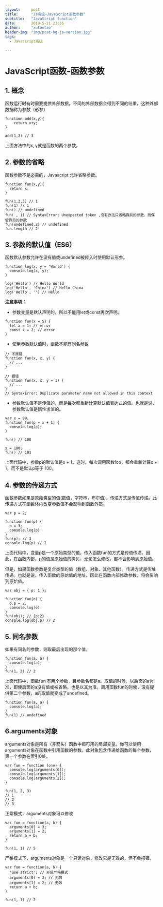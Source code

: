 ```yaml
---
layout:     post
title:      "Js高级-JavaScript函数参数"
subtitle:   "JavaScript function"
date:       2019-5-21 23:36
author:     "xutaotao"
header-img: "img/post-bg-js-version.jpg"
tags:
  - Javascript高级

---
```


# JavaScript函数-函数参数

## 1. 概念

函数运行时有时需要提供外部数据，不同的外部数据会得到不同的结果，这种外部数据称为参数（形参）

``` 
function add(x,y){
	return x+y;
}

add(1,2) // 3
```

上面方法中的x, y就是函数的两个参数。

## 2. 参数的省略

函数参数不是必需的，Javascript 允许省略参数。

``` 
function fun(x,y){
  return x;
}

fun(1,2,3) // 1
fun(1) // 1
fun() // undefined
fun( , 1) // SyntaxError: Unexpected token ,没有办法只省略靠前的参数，而保留靠后的参数
fun(undefined,2) // undefined
fun.length // 2
```

## 3. 参数的默认值（ES6）

函数默认参数允许在没有值或undefined被传入时使用默认形参。

``` 
function log(x, y = 'World') {
  console.log(x, y);
}

log('Hello') // Hello World
log('Hello', 'China') // Hello China
log('Hello', '') // Hello
```

**注意事项：**

* 参数变量是默认声明的，所以不能用let或const再次声明。

``` 
function fun(x = 5) {
  let x = 1; // error
  const x = 2; // error
}
```

* 使用参数默认值时，函数不能有同名参数

``` 
// 不报错
function fun(x, x, y) {
  // ...
}

// 报错
function fun(x, x, y = 1) {
  // ...
}
// SyntaxError: Duplicate parameter name not allowed in this context
```

* 参数默认值不是传值的，而是每次都重新计算默认值表达式的值。也就是说，参数默认值是惰性求值的。

``` 
var x = 99;
function fun(p = x + 1) {
  console.log(p);
}

fun() // 100

x = 100;
fun() // 101
```

上面代码中，参数p的默认值是x + 1。这时，每次调用函数foo，都会重新计算x + 1，而不是默认p等于 100。

## 4. 参数的传递方式

函数参数如果是原始类型的值(数值，字符串，布尔值)，传递方式是传值传递。此传递方式在函数体内改变参数值不会影响到函数外部。

``` 
var p = 2;

function fun(p) {
  p = 3;
  console.log(p)
}
fun(p); // 3
console.log(p) // 2
```

上面代码中，变量p是一个原始类型的值，传入函数fun的方式是传值传递。因此，在函数内部，p的值是原始值的拷贝，无论怎么修改，都不会影响到原始值。

但是，如果函数参数是复合类型的值（数组、对象、其他函数），传递方式是传址传递。也就是说，传入函数的原始值的地址，因此在函数内部修改参数，将会影响到原始值。

``` 
var obj = { p: 1 };

function fun(o) {
  o.p = 2;
  console.log(o)
}
fun(obj); // {p:2}
console.log(obj.p) // 2
```

## 5. 同名参数

如果有同名的参数，则取最后出现的那个值。

``` 
function fun(a, a) {
  console.log(a);
}
fun(1, 2) // 2
```

上面代码中，函数fun 有两个参数，且参数名都是a。取值的时候，以后面的a为准，即使后面的a没有值或被省略，也是以其为准。调用函数fun的时候，没有提供第二个参数，a的取值就变成了undefined。

``` 
function fun(a, a) {
  console.log(a);
}
fun(1) // undefined
```

## 6.arguments对象

arguments对象是所有（非箭头）函数中都可用的局部变量。你可以使用arguments对象在函数中引用函数的参数。此对象包含传递给函数的每个参数，第一个参数在索引0处。

``` 
var fun = function (one) {
  console.log(arguments[0]);
  console.log(arguments[1]);
  console.log(arguments[2]);
}

fun(1, 2, 3)
// 1
// 2
// 3
```

正常模式，arguments对象可以修改

``` 
var fun = function(a, b) {
  arguments[0] = 3;
  arguments[1] = 2;
  return a + b;
}

fun(1, 1) // 5
```

严格模式下，arguments对象是一个只读对象，修改它是无效的，但不会报错。

``` 
var fun = function(a, b) {
  'use strict'; // 开启严格模式
  arguments[0] = 3; // 无效
  arguments[1] = 2; // 无效
  return a + b;
}

fun(1, 1) // 2
```

